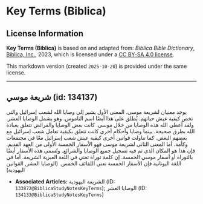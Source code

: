 # Key Terms (Biblica)

## License Information

**Key Terms (Biblica)** is based on and adapted from: _Biblica Bible Dictionary_, [Biblica, Inc.](https://www.biblica.com/), 2023, which is licensed under a [CC BY-SA 4.0 license](https://creativecommons.org/licenses/by-sa/4.0/legalcode.en).

This markdown version (created `2025-10-20`) is provided under the same license.



--------------------------------

## شريعة موسي (id: 134137)

يوجد معنيان لشريعة موسى. المعنى الأول يشير إلي وصايا الله لشعب إسرائيل والتي تخص كيفية عيش حياتهم. يُطلق على هذا أيضًا اسم الناموس. وهو يشمل الوصايا العشر. ولقد أعطى الله هذه الوصايا من خلال موسى. كانت بعض الوصايا والفرائض تتعلق بعبادة الله بطرق صحيحة. بينما وصايا وأحكام أخرى كانت تتعلق بكيفية تعامل شعب إسرائيل مع بعضهم البعض. كما تناولت قوانين أخرى كيفية عيش شعب إسرائيل معًا في مجتمعات وكأمة. أما المعنى الثاني لشريعة موسى فهو الأسفار الخمسة الأولى من العهد القديم. فإن هذا هو المكان الذي تم فيه تسجيل جميع الوصايا والشرائع. وتُسمى هذه الأسفار أيضًا بالتوراة أو أسفار موسي الخمسة. إن كلمة توراة تعني في اللغة العبرية الشريعة. أما في اللغة اليونانية فإن الأسفار الخمسة تعني اللفائف الخمس. (الوصايا العشر, القوانين اليهودية)

* **Associated Articles:** الشريعة اليهودية (ID: `133872@BiblicaStudyNotesKeyTerms`); الوصايا العشر (ID: `134133@BiblicaStudyNotesKeyTerms`)

